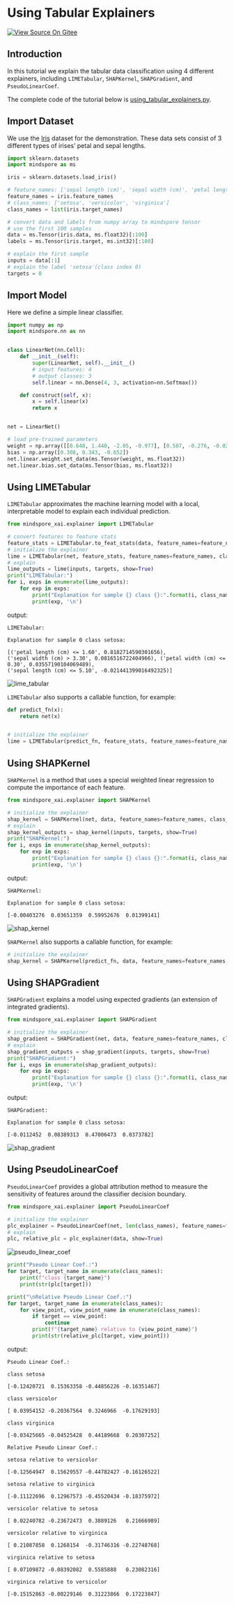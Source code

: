 # Using Tabular Explainers

[![View Source On Gitee](https://mindspore-website.obs.cn-north-4.myhuaweicloud.com/website-images/master/resource/_static/logo_source_en.png)](https://gitee.com/mindspore/docs/blob/master/docs/xai/docs/source_en/using_tabular_explainers.md)

## Introduction

In this tutorial we explain the tabular data classification using 4 different explainers, including `LIMETabular`,
`SHAPKernel`, `SHAPGradient`, and `PseudoLinearCoef`.

The complete code of the tutorial below is [using_tabular_explainers.py](https://gitee.com/mindspore/xai/blob/master/examples/using_tabular_explainers.py).

## Import Dataset

We use the [Iris](https://scikit-learn.org/stable/auto_examples/datasets/plot_iris_dataset.html) dataset for the demonstration.
These data sets consist of 3 different types of irises’ petal and sepal lengths.

```python
import sklearn.datasets
import mindspore as ms

iris = sklearn.datasets.load_iris()

# feature_names: ['sepal length (cm)', 'sepal width (cm)', 'petal length (cm)', 'petal width (cm)']
feature_names = iris.feature_names
# class_names: ['setosa', 'versicolor', 'virginica']
class_names = list(iris.target_names)

# convert data and labels from numpy array to mindspore tensor
# use the first 100 samples
data = ms.Tensor(iris.data, ms.float32)[:100]
labels = ms.Tensor(iris.target, ms.int32)[:100]

# explain the first sample
inputs = data[:1]
# explain the label 'setosa'(class index 0)
targets = 0
```

## Import Model

Here we define a simple linear classifier.

```python
import numpy as np
import mindspore.nn as nn


class LinearNet(nn.Cell):
    def __init__(self):
        super(LinearNet, self).__init__()
        # input features: 4
        # output classes: 3
        self.linear = nn.Dense(4, 3, activation=nn.Softmax())

    def construct(self, x):
        x = self.linear(x)
        return x


net = LinearNet()

# load pre-trained parameters
weight = np.array([[0.648, 1.440, -2.05, -0.977], [0.507, -0.276, -0.028, -0.626], [-1.125, -1.183, 2.099, 1.605]])
bias = np.array([0.308, 0.343, -0.652])
net.linear.weight.set_data(ms.Tensor(weight, ms.float32))
net.linear.bias.set_data(ms.Tensor(bias, ms.float32))
```

## Using LIMETabular

`LIMETabular` approximates the machine learning model with a local, interpretable model to explain each individual
prediction.

```python
from mindspore_xai.explainer import LIMETabular

# convert features to feature stats
feature_stats = LIMETabular.to_feat_stats(data, feature_names=feature_names)
# initialize the explainer
lime = LIMETabular(net, feature_stats, feature_names=feature_names, class_names=class_names)
# explain
lime_outputs = lime(inputs, targets, show=True)
print("LIMETabular:")
for i, exps in enumerate(lime_outputs):
    for exp in exps:
        print("Explanation for sample {} class {}:".format(i, class_names[targets]))
        print(exp, '\n')
```

output:

```text
LIMETabular:

Explanation for sample 0 class setosa:

[('petal length (cm) <= 1.60', 0.8182714590301656),
('sepal width (cm) > 3.30', 0.0816516722404966), ('petal width (cm) <= 0.30', 0.03557190104069489),
('sepal length (cm) <= 5.10', -0.021441399016492325)]
```

![lime_tabular](./images/lime_tabular.png)

`LIMETabular` also supports a callable function, for example:

```python
def predict_fn(x):
    return net(x)


# initialize the explainer
lime = LIMETabular(predict_fn, feature_stats, feature_names=feature_names, class_names=class_names)
```

## Using SHAPKernel

`SHAPKernel` is a method that uses a special weighted linear regression to compute the importance of each feature.

```python
from mindspore_xai.explainer import SHAPKernel

# initialize the explainer
shap_kernel = SHAPKernel(net, data, feature_names=feature_names, class_names=class_names)
# explain
shap_kernel_outputs = shap_kernel(inputs, targets, show=True)
print("SHAPKernel:")
for i, exps in enumerate(shap_kernel_outputs):
    for exp in exps:
        print("Explanation for sample {} class {}:".format(i, class_names[targets]))
        print(exp, '\n')
```

output:

```text
SHAPKernel:

Explanation for sample 0 class setosa:

[-0.00403276  0.03651359  0.59952676  0.01399141]
```

![shap_kernel](./images/shap_kernel.png)

`SHAPKernel` also supports a callable function, for example:

```python
# initialize the explainer
shap_kernel = SHAPKernel(predict_fn, data, feature_names=feature_names, class_names=class_names)
```

## Using SHAPGradient

`SHAPGradient` explains a model using expected gradients (an extension of integrated gradients).

```python
from mindspore_xai.explainer import SHAPGradient

# initialize the explainer
shap_gradient = SHAPGradient(net, data, feature_names=feature_names, class_names=class_names)
# explain
shap_gradient_outputs = shap_gradient(inputs, targets, show=True)
print("SHAPGradient:")
for i, exps in enumerate(shap_gradient_outputs):
    for exp in exps:
        print("Explanation for sample {} class {}:".format(i, class_names[targets]))
        print(exp, '\n')
```

output:

```text
SHAPGradient:

Explanation for sample 0 class setosa:

[-0.0112452  0.08389313  0.47006473  0.0373782]
```

![shap_gradient](./images/shap_gradient.png)

## Using PseudoLinearCoef

`PseudoLinearCoef` provides a global attribution method to measure the sensitivity of features around the classifier decision boundary.

```python
from mindspore_xai.explainer import PseudoLinearCoef

# initialize the explainer
plc_explainer = PseudoLinearCoef(net, len(class_names), feature_names=feature_names, class_names=class_names)
# explain
plc, relative_plc = plc_explainer(data, show=True)
```

![pseudo_linear_coef](./images/PLC.png)

```python
print("Pseudo Linear Coef.:")
for target, target_name in enumerate(class_names):
    print(f"class {target_name}")
    print(str(plc[target]))

print("\nRelative Pseudo Linear Coef.:")
for target, target_name in enumerate(class_names):
    for view_point, view_point_name in enumerate(class_names):
        if target == view_point:
            continue
        print(f"{target_name} relative to {view_point_name}")
        print(str(relative_plc[target, view_point]))
```

output:

```text
Pseudo Linear Coef.:

class setosa

[-0.12420721  0.15363358 -0.44856226 -0.16351467]

class versicolor

[ 0.03954152 -0.20367564  0.3246966  -0.17629193]

class virginica

[-0.03425665 -0.04525428  0.44189668  0.20307252]

Relative Pseudo Linear Coef.:

setosa relative to versicolor

[-0.12564947  0.15629557 -0.44782427 -0.16126522]

setosa relative to virginica

[-0.11122696  0.12967573 -0.45520434 -0.18375972]

versicolor relative to setosa

[ 0.02240782 -0.23672473  0.3889126   0.21666989]

versicolor relative to virginica

[ 0.21087858  0.1268154  -0.31746316 -0.22748768]

virginica relative to setosa

[ 0.07109872 -0.08392082  0.5585888   0.23082316]

virginica relative to versicolor

[-0.15152863 -0.00229146  0.31223866  0.17223847]
```
